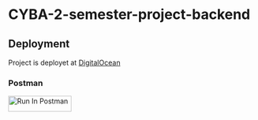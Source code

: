 # CYBA-2-semester-project-backend

## Deployment
Project is deployet at [DigitalOcean](https://stingray-app-izet6.ondigitalocean.app/)

### Postman
[<img src="https://run.pstmn.io/button.svg" alt="Run In Postman" style="width: 128px; height: 32px;">](https://app.getpostman.com/run-collection/29408900-a9691f0f-f14b-4d67-9ee6-043127c59b64?action=collection%2Ffork&source=rip_markdown&collection-url=entityId%3D29408900-a9691f0f-f14b-4d67-9ee6-043127c59b64%26entityType%3Dcollection%26workspaceId%3D2d50fdb0-768d-4aa4-a40e-39a987c609bb)
